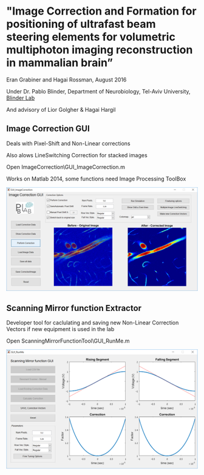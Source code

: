 # "Image Correction and Formation for positioning of ultrafast beam steering elements for volumetric multiphoton imaging reconstruction in mammalian brain”

Eran Grabiner and Hagai Rossman, August 2016

Under Dr. Pablo Blinder, Department of Neurobiology, Tel-Aviv University, [Blinder Lab](http://pblab.tau.ac.il/en/)

And advisory of Lior Golgher & Hagai Hargil


## Image Correction GUI

Deals with Pixel-Shift and Non-Linear corrections

Also alows LineSwitching Correction for stacked images

Open ImageCorrection\GUI_ImageCorrection.m

Works on Matlab 2014, some functions need Image Processing ToolBox

![](Documentation/ImageCorrectionScreen.png)


## Scanning Mirror function Extractor 

Developer tool for caclulating and saving new Non-Linear Correction Vectors if new equipment is used in the lab

Open ScanningMirrorFunctionTool\GUI_RunMe.m

![](Documentation/ScannerScreen.png)
